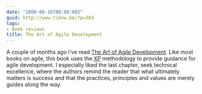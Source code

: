 ```yaml
---
date: "2008-08-16T00:00:00Z"
guid: http://www.timvw.be/?p=383
tags:
- Book reviews
title: The Art of Agile Development
---
```

A couple of months ago i've read [The Art of Agile Development](http://www.amazon.com/Art-Agile-Development-James-Shore/dp/0596527675/ref=pd_bbs_sr_1?ie=UTF8&s=books&qid=1218864880&sr=1-1). Like most books on agile, this book uses the [XP](http://en.wikipedia.org/wiki/Extreme_programming) methodology to provide guidance for agile development. I especially liked the last chapter, seek technical excellence, where the authors remind the reader that what ultimately matters is success and that the practices, principles and values are merely guides along the way.